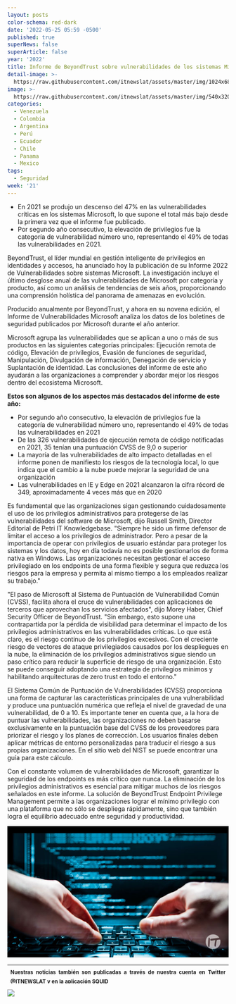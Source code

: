 ```yaml
---
layout: posts
color-schema: red-dark
date: '2022-05-25 05:59 -0500'
published: true
superNews: false
superArticle: false
year: '2022'
title: Informe de BeyondTrust sobre vulnerabilidades de los sistemas Microsoft
detail-image: >-
  https://raw.githubusercontent.com/itnewslat/assets/master/img/1024x680/Seguridad-teclado-g.jpg
image: >-
  https://raw.githubusercontent.com/itnewslat/assets/master/img/540x320/Seguridad-teclado-p.jpg
categories:
  - Venezuela
  - Colombia
  - Argentina
  - Perú
  - Ecuador
  - Chile
  - Panama
  - Mexico
tags:
  - Seguridad
week: '21'
---
```

- En 2021 se produjo un descenso del 47% en las vulnerabilidades críticas en los sistemas Microsoft, lo que supone el total más bajo desde la primera vez que el informe fue publicado.
- Por segundo año consecutivo, la elevación de privilegios fue la categoría de vulnerabilidad número uno, representando el 49% de todas las vulnerabilidades en 2021.

BeyondTrust, el líder mundial en gestión inteligente de privilegios en identidades y accesos, ha anunciado hoy la publicación de su Informe 2022 de Vulnerabilidades sobre sistemas Microsoft. La investigación incluye el último desglose anual de las vulnerabilidades de Microsoft por categoría y producto, así como un análisis de tendencias de seis años, proporcionando una comprensión holística del panorama de amenazas en evolución.

Producido anualmente por BeyondTrust, y ahora en su novena edición, el Informe de Vulnerabilidades Microsoft analiza los datos de los boletines de seguridad publicados por Microsoft durante el año anterior.

Microsoft agrupa las vulnerabilidades que se aplican a uno o más de sus productos en las siguientes categorías principales: Ejecución remota de código, Elevación de privilegios, Evasión de funciones de seguridad, Manipulación, Divulgación de información, Denegación de servicio y Suplantación de identidad. Las conclusiones del informe de este año ayudarán a las organizaciones a comprender y abordar mejor los riesgos dentro del ecosistema Microsoft.

**Estos son algunos de los aspectos más destacados del informe de este año:**

- Por segundo año consecutivo, la elevación de privilegios fue la categoría de vulnerabilidad número uno, representando el 49% de todas las vulnerabilidades en 2021
- De las 326 vulnerabilidades de ejecución remota de código notificadas en 2021, 35 tenían una puntuación CVSS de 9,0 o superior
- La mayoría de las vulnerabilidades de alto impacto detalladas en el informe ponen de manifiesto los riesgos de la tecnología local, lo que indica que el cambio a la nube puede mejorar la seguridad de una organización
- Las vulnerabilidades en IE y Edge en 2021 alcanzaron la cifra récord de 349, aproximadamente 4 veces más que en 2020

Es fundamental que las organizaciones sigan gestionando cuidadosamente el uso de los privilegios administrativos para protegerse de las vulnerabilidades del software de Microsoft, dijo Russell Smith, Director Editorial de Petri IT Knowledgebase. "Siempre he sido un firme defensor de limitar el acceso a los privilegios de administrador. Pero a pesar de la importancia de operar con privilegios de usuario estándar para proteger los sistemas y los datos, hoy en día todavía no es posible gestionarlos de forma nativa en Windows. Las organizaciones necesitan gestionar el acceso privilegiado en los endpoints de una forma flexible y segura que reduzca los riesgos para la empresa y permita al mismo tiempo a los empleados realizar su trabajo."

"El paso de Microsoft al Sistema de Puntuación de Vulnerabilidad Común (CVSS), facilita ahora el cruce de vulnerabilidades con aplicaciones de terceros que aprovechan los servicios afectados", dijo Morey Haber, Chief Security Officer de BeyondTrust. "Sin embargo, esto supone una contrapartida por la pérdida de visibilidad para determinar el impacto de los privilegios administrativos en las vulnerabilidades críticas. Lo que está claro, es el riesgo continuo de los privilegios excesivos. Con el creciente riesgo de vectores de ataque privilegiados causados por los despliegues en la nube, la eliminación de los privilegios administrativos sigue siendo un paso crítico para reducir la superficie de riesgo de una organización. Esto se puede conseguir adoptando una estrategia de privilegios minimos y habilitando arquitecturas de zero trust en todo el entorno."

El Sistema Común de Puntuación de Vulnerabilidades (CVSS) proporciona una forma de capturar las características principales de una vulnerabilidad y produce una puntuación numérica que refleja el nivel de gravedad de una vulnerabilidad, de 0 a 10. Es importante tener en cuenta que, a la hora de puntuar las vulnerabilidades, las organizaciones no deben basarse exclusivamente en la puntuación base del CVSS de los proveedores para priorizar el riesgo y los planes de corrección. Los usuarios finales deben aplicar métricas de entorno personalizadas para traducir el riesgo a sus propias organizaciones. En el sitio web del NIST se puede encontrar una guía para este cálculo.

Con el constante volumen de vulnerabilidades de Microsoft, garantizar la seguridad de los endpoints es más crítico que nunca. La eliminación de los privilegios administrativos es esencial para mitigar muchos de los riesgos señalados en este informe. La solución de BeyondTrust Endpoint Privilege Management permite a las organizaciones lograr el mínimo privilegio con una plataforma que no sólo se despliega rápidamente, sino que también logra el equilibrio adecuado entre seguridad y productividad.

![](https://raw.githubusercontent.com/itnewslat/assets/master/img/540x320/Seguridad-teclado-p.jpg)

<table style="height: 42px;" width="569">
<tbody>
<tr>
<td style="text-align: justify;"><sub><strong>Nuestras noticias también son publicadas a través de nuestra cuenta en Twitter <a href="https://twitter.com/itnewslat?lang=es">@ITNEWSLAT</a> y en la aplicación <a href="https://squidapp.co/en/">SQUID</a></strong></sub></td>
</tr>
</tbody>
</table>

<img src="https://tracker.metricool.com/c3po.jpg?hash=56f88a41e39ab42c063cc51676587a04"/>
